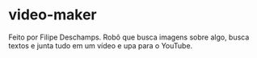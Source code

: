 # video-maker
Feito por Filipe Deschamps. Robô que busca imagens sobre algo, busca textos e junta tudo em um vídeo e upa para o YouTube. 
